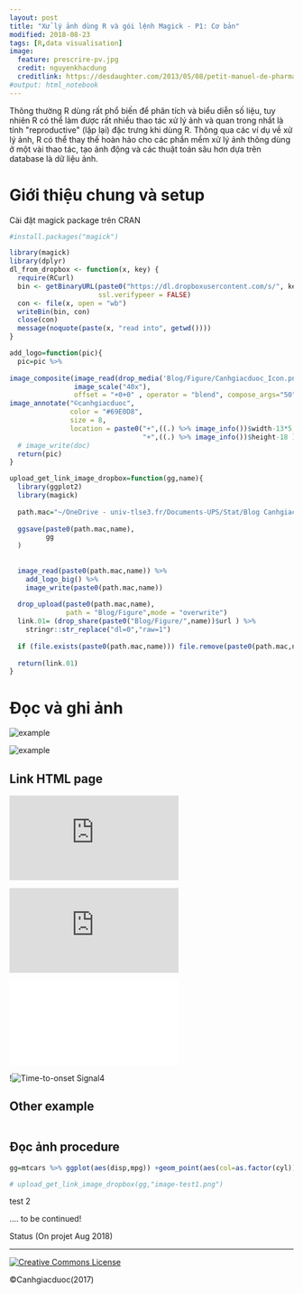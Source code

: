 ```yaml
---
layout: post
title: "Xử lý ảnh dùng R và gói lệnh Magick - P1: Cơ bản"
modified: 2018-08-23
tags: [R,data visualisation]
image:
  feature: prescrire-pv.jpg
  credit: nguyenkhacdung
  creditlink: https://desdaughter.com/2013/05/08/petit-manuel-de-pharmacovigilance-et-pharmacologie-clinique-sur-les-effets-nocifs-des-medicaments/
#output: html_notebook
---
```


Thông thường R dùng rất phổ biến để phân tích và biểu diễn số liệu, tuy nhiên R có thể làm được rất nhiều thao tác xử lý ảnh và quan trong nhất là tính "reproductive" (lặp lại) đặc trưng khi dùng R. Thông qua các ví dụ về xử lý ảnh, R có thể thay thế hoàn hảo cho các phần mềm xử lý ảnh thông dùng ở một vài thao tác, tạo ảnh động và các thuật toán sâu hơn dựa trên database là dữ liệu ảnh.

# Giới thiệu chung và setup 

Cài đặt magick package trên CRAN 


```r
#install.packages("magick")

library(magick)
library(dplyr)
dl_from_dropbox <- function(x, key) {
  require(RCurl)
  bin <- getBinaryURL(paste0("https://dl.dropboxusercontent.com/s/", key, "/", x),
                      ssl.verifypeer = FALSE)
  con <- file(x, open = "wb")
  writeBin(bin, con)
  close(con)
  message(noquote(paste(x, "read into", getwd())))                        
}

add_logo=function(pic){
  pic=pic %>% 
  
image_composite(image_read(drop_media('Blog/Figure/Canhgiacduoc_Icon.png')$link) %>%
                image_scale("40x"),
                offset = "+0+0" , operator = "blend", compose_args="50") %>% 
image_annotate("©canhgiacduoc", 
               color = "#69E0D8", 
               size = 8,
               location = paste0("+",((.) %>% image_info())$width-13*5,
                                 "+",((.) %>% image_info())$height-18 ))
  # image_write(doc)
  return(pic)
}

upload_get_link_image_dropbox=function(gg,name){
  library(ggplot2)
  library(magick)
  
  path.mac="~/OneDrive - univ-tlse3.fr/Documents-UPS/Stat/Blog CanhgiacDuoc/images/"
  
  ggsave(paste0(path.mac,name),
         gg
  )
  
  
  image_read(paste0(path.mac,name)) %>%
    add_logo_big() %>% 
    image_write(paste0(path.mac,name))
  
  drop_upload(paste0(path.mac,name),
              path = "Blog/Figure",mode = "overwrite")
  link.01= (drop_share(paste0("Blog/Figure/",name))$url ) %>% 
    stringr::str_replace("dl=0","raw=1")
  
  if (file.exists(paste0(path.mac,name))) file.remove(paste0(path.mac,name))
  
  return(link.01)
}
```




# Đọc và ghi ảnh



![example](https://www.dropbox.com/s/r0asa7klx7waeu0/image-test2.png?raw=1)


![example](https://www.dropbox.com/s/fcs6ogrpsbrx392/Canhgiacduoc_Icon.png?raw=1)

## Link HTML page

![Time-to-onset Signal](https://www.dropbox.com/s/t5xbmb8ib9q781h/Time-to-onset%20signal%20detection.nb.html?raw=1)

![Time-to-onset Signal](https://www.dropbox.com/s/t5xbmb8ib9q781h/Time-to-onset%20signal%20detection.nb.html?dl=0)

![Time-to-onset Signal](.html/Time-to-onset.html)

!![Time-to-onset Signal4]('.html/Time-to-onset.html')

## Other example 


<figure>
<a href="https://www.dropbox.com/s/fcs6ogrpsbrx392/Canhgiacduoc_Icon.png?raw=1"><img src="https://www.dropbox.com/s/fcs6ogrpsbrx392/Canhgiacduoc_Icon.png?raw=1" alt=""></a>
</figure>

## Đọc ảnh procedure
 

```r
gg=mtcars %>% ggplot(aes(disp,mpg)) +geom_point(aes(col=as.factor(cyl))) 

# upload_get_link_image_dropbox(gg,"image-test1.png")
```
 
 
 
test 2




.... to be continued!

                        
Status (On projet Aug 2018) 


---
<a rel="license" href="http://creativecommons.org/licenses/by-nc-sa/4.0/"><img alt="Creative Commons License" style="border-width:0" src="https://i.creativecommons.org/l/by-nc-sa/4.0/88x31.png" /></a> 

©Canhgiacduoc(2017)





